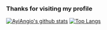 ### Thanks for visiting my profile

[![AyiAngio's github stats](https://github-readme-stats.vercel.app/api?username=ayiangio&show_icons=true&&line_height=40)](https://github.com/anuraghazra/github-readme-stats)
[![Top Langs](https://github-readme-stats.vercel.app/api/top-langs/?username=ayiangio&show_icons=true)](https://github.com/anuraghazra/github-readme-stats)